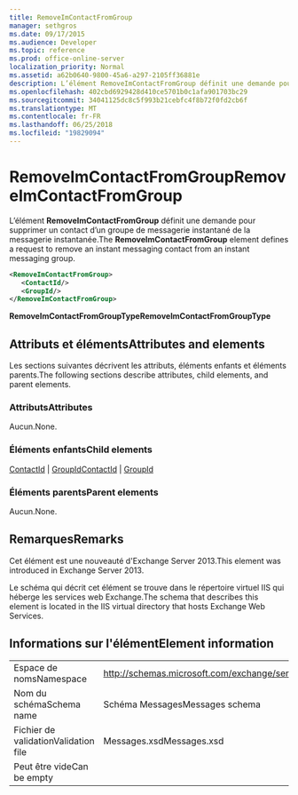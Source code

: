 ```yaml
---
title: RemoveImContactFromGroup
manager: sethgros
ms.date: 09/17/2015
ms.audience: Developer
ms.topic: reference
ms.prod: office-online-server
localization_priority: Normal
ms.assetid: a62b0640-9800-45a6-a297-2105ff36881e
description: L’élément RemoveImContactFromGroup définit une demande pour supprimer un contact d’un groupe de messagerie instantané de la messagerie instantanée.
ms.openlocfilehash: 402cbd6929428d410ce5701b0c1afa901703bc29
ms.sourcegitcommit: 34041125dc8c5f993b21cebfc4f8b72f0fd2cb6f
ms.translationtype: MT
ms.contentlocale: fr-FR
ms.lasthandoff: 06/25/2018
ms.locfileid: "19829094"
---
```

# <a name="removeimcontactfromgroup"></a><span data-ttu-id="08352-103">RemoveImContactFromGroup</span><span class="sxs-lookup"><span data-stu-id="08352-103">RemoveImContactFromGroup</span></span>

<span data-ttu-id="08352-104">L’élément **RemoveImContactFromGroup** définit une demande pour supprimer un contact d’un groupe de messagerie instantané de la messagerie instantanée.</span><span class="sxs-lookup"><span data-stu-id="08352-104">The **RemoveImContactFromGroup** element defines a request to remove an instant messaging contact from an instant messaging group.</span></span> 
  
```XML
<RemoveImContactFromGroup>
   <ContactId/>
   <GroupId/>
</RemoveImContactFromGroup>
```

 <span data-ttu-id="08352-105">**RemoveImContactFromGroupType**</span><span class="sxs-lookup"><span data-stu-id="08352-105">**RemoveImContactFromGroupType**</span></span>
## <a name="attributes-and-elements"></a><span data-ttu-id="08352-106">Attributs et éléments</span><span class="sxs-lookup"><span data-stu-id="08352-106">Attributes and elements</span></span>

<span data-ttu-id="08352-107">Les sections suivantes décrivent les attributs, éléments enfants et éléments parents.</span><span class="sxs-lookup"><span data-stu-id="08352-107">The following sections describe attributes, child elements, and parent elements.</span></span>
  
### <a name="attributes"></a><span data-ttu-id="08352-108">Attributs</span><span class="sxs-lookup"><span data-stu-id="08352-108">Attributes</span></span>

<span data-ttu-id="08352-109">Aucun.</span><span class="sxs-lookup"><span data-stu-id="08352-109">None.</span></span>
  
### <a name="child-elements"></a><span data-ttu-id="08352-110">Éléments enfants</span><span class="sxs-lookup"><span data-stu-id="08352-110">Child elements</span></span>

<span data-ttu-id="08352-111">[ContactId](contactid.md) | [GroupId](groupid.md)</span><span class="sxs-lookup"><span data-stu-id="08352-111">[ContactId](contactid.md) | [GroupId](groupid.md)</span></span>
  
### <a name="parent-elements"></a><span data-ttu-id="08352-112">Éléments parents</span><span class="sxs-lookup"><span data-stu-id="08352-112">Parent elements</span></span>

<span data-ttu-id="08352-113">Aucun.</span><span class="sxs-lookup"><span data-stu-id="08352-113">None.</span></span>
  
## <a name="remarks"></a><span data-ttu-id="08352-114">Remarques</span><span class="sxs-lookup"><span data-stu-id="08352-114">Remarks</span></span>

<span data-ttu-id="08352-115">Cet élément est une nouveauté d'Exchange Server 2013.</span><span class="sxs-lookup"><span data-stu-id="08352-115">This element was introduced in Exchange Server 2013.</span></span>
  
<span data-ttu-id="08352-116">Le schéma qui décrit cet élément se trouve dans le répertoire virtuel IIS qui héberge les services web Exchange.</span><span class="sxs-lookup"><span data-stu-id="08352-116">The schema that describes this element is located in the IIS virtual directory that hosts Exchange Web Services.</span></span>
  
## <a name="element-information"></a><span data-ttu-id="08352-117">Informations sur l'élément</span><span class="sxs-lookup"><span data-stu-id="08352-117">Element information</span></span>

|||
|:-----|:-----|
|<span data-ttu-id="08352-118">Espace de noms</span><span class="sxs-lookup"><span data-stu-id="08352-118">Namespace</span></span>  <br/> |http://schemas.microsoft.com/exchange/services/2006/messages  <br/> |
|<span data-ttu-id="08352-119">Nom du schéma</span><span class="sxs-lookup"><span data-stu-id="08352-119">Schema name</span></span>  <br/> |<span data-ttu-id="08352-120">Schéma Messages</span><span class="sxs-lookup"><span data-stu-id="08352-120">Messages schema</span></span>  <br/> |
|<span data-ttu-id="08352-121">Fichier de validation</span><span class="sxs-lookup"><span data-stu-id="08352-121">Validation file</span></span>  <br/> |<span data-ttu-id="08352-122">Messages.xsd</span><span class="sxs-lookup"><span data-stu-id="08352-122">Messages.xsd</span></span>  <br/> |
|<span data-ttu-id="08352-123">Peut être vide</span><span class="sxs-lookup"><span data-stu-id="08352-123">Can be empty</span></span>  <br/> ||
   

